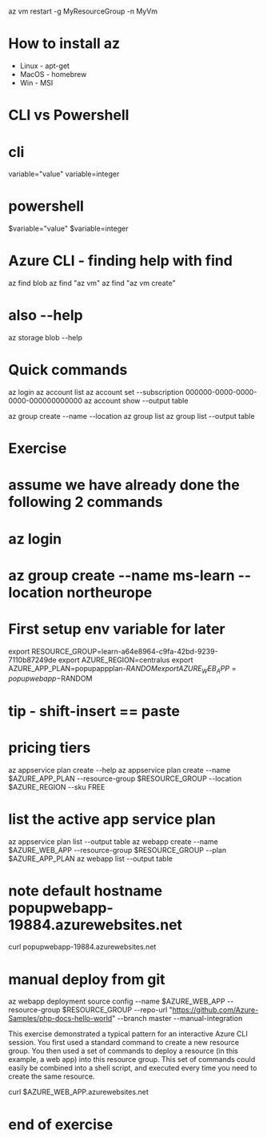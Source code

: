 #
az vm restart -g MyResourceGroup -n MyVm

# How to install az
- Linux - apt-get
- MacOS - homebrew
- Win - MSI

# CLI vs Powershell 

# cli

variable="value"
variable=integer

# powershell
$variable="value"
$variable=integer


# Azure CLI - finding help with find

az find blob
az find "az vm"
az find "az vm create"

# also --help
az storage blob --help

# Quick commands
az login
az account list
az account set  --subscription 000000-0000-0000-0000-000000000000
az account show --output table

az group create --name <name> --location <location>
az group list
az group list --output table

# Exercise 
# assume we have already done the following 2 commands
# az login
# az group create --name ms-learn --location northeurope
# First setup env variable for later

export RESOURCE_GROUP=learn-a64e8964-c9fa-42bd-9239-7110b87249de
export AZURE_REGION=centralus
export AZURE_APP_PLAN=popupappplan-$RANDOM
export AZURE_WEB_APP=popupwebapp-$RANDOM

# tip - shift-insert == paste

# pricing tiers
az appservice plan create --help
az appservice plan create --name $AZURE_APP_PLAN --resource-group $RESOURCE_GROUP --location $AZURE_REGION --sku FREE
# list the active app service plan
az appservice plan list --output table
az webapp create --name $AZURE_WEB_APP --resource-group $RESOURCE_GROUP --plan $AZURE_APP_PLAN
az webapp list --output table
# note default hostname popupwebapp-19884.azurewebsites.net

curl popupwebapp-19884.azurewebsites.net

# manual deploy from git
az webapp deployment source config --name $AZURE_WEB_APP --resource-group $RESOURCE_GROUP --repo-url "https://github.com/Azure-Samples/php-docs-hello-world" --branch master --manual-integration

This exercise demonstrated a typical pattern for an interactive Azure CLI session. You first used a standard command to create a new resource group. You then used a set of commands to deploy a resource (in this example, a web app) into this resource group. This set of commands could easily be combined into a shell script, and executed every time you need to create the same resource.


curl $AZURE_WEB_APP.azurewebsites.net


# end of exercise



